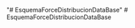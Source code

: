 "# EsquemaForceDistribucionDataBase" 
#   E s q u e m a F o r c e D i s t r i b u c i o n D a t a B a s e  
 